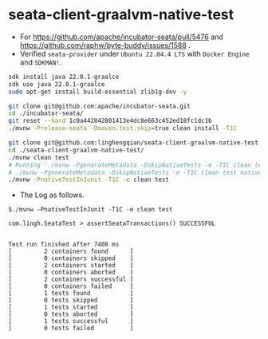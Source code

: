 # seata-client-graalvm-native-test

- For https://github.com/apache/incubator-seata/pull/5476 and https://github.com/raphw/byte-buddy/issues/1588 .
- Verified `seata-provider` under `Ubuntu 22.04.4 LTS` with `Docker Engine` and `SDKMAN!`.
```bash
sdk install java 22.0.1-graalce
sdk use java 22.0.1-graalce
sudo apt-get install build-essential zlib1g-dev -y

git clone git@github.com:apache/incubator-seata.git
cd ./incubator-seata/
git reset --hard 1c0a442842801413e4dc8e663c452ed18fc1dc1b
./mvnw -Prelease-seata -Dmaven.test.skip=true clean install -T1C

git clone git@github.com:linghengqian/seata-client-graalvm-native-test.git
cd ./seata-client-graalvm-native-test/
./mvnw clean test
# Running `./mvnw -PgenerateMetadata -DskipNativeTests -e -T1C clean test native:metadata-copy` is not necessary unless unit tests require more GRM
# ./mvnw -PgenerateMetadata -DskipNativeTests -e -T1C clean test native:metadata-copy
./mvnw -PnativeTestInJunit -T1C -e clean test
```

- The Log as follows.
```shell
$./mvnw -PnativeTestInJunit -T1C -e clean test

com.lingh.SeataTest > assertSeataTransactions() SUCCESSFUL


Test run finished after 7408 ms
[         2 containers found      ]
[         0 containers skipped    ]
[         2 containers started    ]
[         0 containers aborted    ]
[         2 containers successful ]
[         0 containers failed     ]
[         1 tests found           ]
[         0 tests skipped         ]
[         1 tests started         ]
[         0 tests aborted         ]
[         1 tests successful      ]
[         0 tests failed          ]

```
